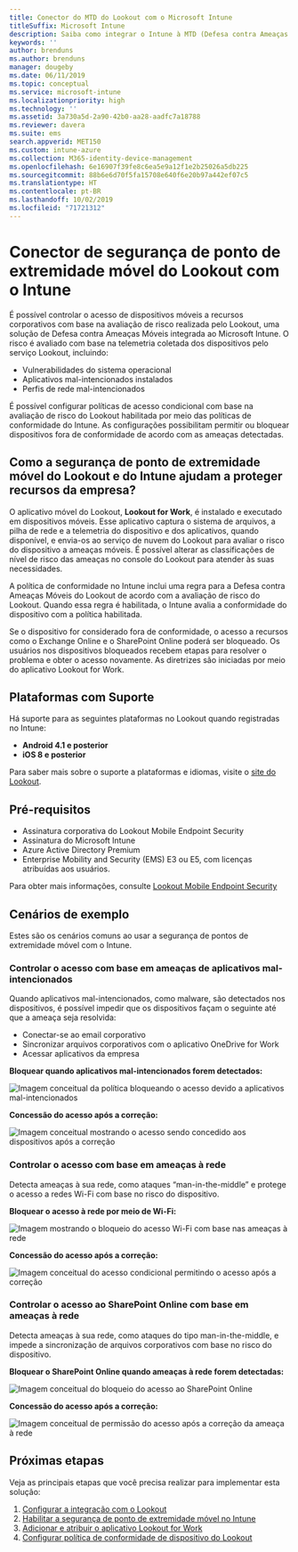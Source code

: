 ```yaml
---
title: Conector do MTD do Lookout com o Microsoft Intune
titleSuffix: Microsoft Intune
description: Saiba como integrar o Intune à MTD (Defesa contra Ameaças Móveis) do Lookout para controlar o acesso de dispositivos móveis aos recursos corporativos.
keywords: ''
author: brenduns
ms.author: brenduns
manager: dougeby
ms.date: 06/11/2019
ms.topic: conceptual
ms.service: microsoft-intune
ms.localizationpriority: high
ms.technology: ''
ms.assetid: 3a730a5d-2a90-42b0-aa28-aadfc7a18788
ms.reviewer: davera
ms.suite: ems
search.appverid: MET150
ms.custom: intune-azure
ms.collection: M365-identity-device-management
ms.openlocfilehash: 6e16907f39fe8c6ea5e9a12f1e2b25026a5db225
ms.sourcegitcommit: 88b6e6d70f5fa15708e640f6e20b97a442ef07c5
ms.translationtype: HT
ms.contentlocale: pt-BR
ms.lasthandoff: 10/02/2019
ms.locfileid: "71721312"
---
```

# <a name="lookout-mobile-endpoint-security-connector-with-intune"></a>Conector de segurança de ponto de extremidade móvel do Lookout com o Intune

É possível controlar o acesso de dispositivos móveis a recursos corporativos com base na avaliação de risco realizada pelo Lookout, uma solução de Defesa contra Ameaças Móveis integrada ao Microsoft Intune. O risco é avaliado com base na telemetria coletada dos dispositivos pelo serviço Lookout, incluindo:
- Vulnerabilidades do sistema operacional
- Aplicativos mal-intencionados instalados
- Perfis de rede mal-intencionados

É possível configurar políticas de acesso condicional com base na avaliação de risco do Lookout habilitada por meio das políticas de conformidade do Intune. As configurações possibilitam permitir ou bloquear dispositivos fora de conformidade de acordo com as ameaças detectadas.

## <a name="how-do-intune-and-lookout-mobile-endpoint-security-help-protect-company-resources"></a>Como a segurança de ponto de extremidade móvel do Lookout e do Intune ajudam a proteger recursos da empresa?
O aplicativo móvel do Lookout, **Lookout for Work**, é instalado e executado em dispositivos móveis. Esse aplicativo captura o sistema de arquivos, a pilha de rede e a telemetria do dispositivo e dos aplicativos, quando disponível, e envia-os ao serviço de nuvem do Lookout para avaliar o risco do dispositivo a ameaças móveis. É possível alterar as classificações de nível de risco das ameaças no console do Lookout para atender às suas necessidades.  

A política de conformidade no Intune inclui uma regra para a Defesa contra Ameaças Móveis do Lookout de acordo com a avaliação de risco do Lookout. Quando essa regra é habilitada, o Intune avalia a conformidade do dispositivo com a política habilitada.

Se o dispositivo for considerado fora de conformidade, o acesso a recursos como o Exchange Online e o SharePoint Online poderá ser bloqueado. Os usuários nos dispositivos bloqueados recebem etapas para resolver o problema e obter o acesso novamente. As diretrizes são iniciadas por meio do aplicativo Lookout for Work.

## <a name="supported-platforms"></a>Plataformas com Suporte  
Há suporte para as seguintes plataformas no Lookout quando registradas no Intune:
* **Android 4.1 e posterior**  
* **iOS 8 e posterior**  

Para saber mais sobre o suporte a plataformas e idiomas, visite o [site do Lookout](https://personal.support.lookout.com/hc/articles/114094140253).  

## <a name="prerequisites"></a>Pré-requisitos
* Assinatura corporativa do Lookout Mobile Endpoint Security  
* Assinatura do Microsoft Intune
* Azure Active Directory Premium
* Enterprise Mobility and Security (EMS) E3 ou E5, com licenças atribuídas aos usuários.  

Para obter mais informações, consulte [Lookout Mobile Endpoint Security](https://www.lookout.com/products/mobile-endpoint-security)

## <a name="sample-scenarios"></a>Cenários de exemplo

Estes são os cenários comuns ao usar a segurança de pontos de extremidade móvel com o Intune.

### <a name="control-access-based-on-threats-from-malicious-apps"></a>Controlar o acesso com base em ameaças de aplicativos mal-intencionados
Quando aplicativos mal-intencionados, como malware, são detectados nos dispositivos, é possível impedir que os dispositivos façam o seguinte até que a ameaça seja resolvida:
* Conectar-se ao email corporativo
* Sincronizar arquivos corporativos com o aplicativo OneDrive for Work
* Acessar aplicativos da empresa

**Bloquear quando aplicativos mal-intencionados forem detectados:**

![Imagem conceitual da política bloqueando o acesso devido a aplicativos mal-intencionados](./media/lookout-mobile-threat-defense-connector/malicious-apps-blocked.png)

**Concessão do acesso após a correção:**

![Imagem conceitual mostrando o acesso sendo concedido aos dispositivos após a correção](./media/lookout-mobile-threat-defense-connector/malicious-apps-unblocked.png)

### <a name="control-access-based-on-threat-to-network"></a>Controlar o acesso com base em ameaças à rede
Detecta ameaças à sua rede, como ataques “man-in-the-middle” e protege o acesso a redes Wi-Fi com base no risco do dispositivo.

**Bloquear o acesso à rede por meio de Wi-Fi:**

![Imagem mostrando o bloqueio do acesso Wi-Fi com base nas ameaças à rede](./media/lookout-mobile-threat-defense-connector/network-wifi-blocked.png)

**Concessão do acesso após a correção:**

![Imagem conceitual do acesso condicional permitindo o acesso após a correção](./media/lookout-mobile-threat-defense-connector/network-wifi-unblocked.png)
### <a name="control-access-to-sharepoint-online-based-on-threat-to-network"></a>Controlar o acesso ao SharePoint Online com base em ameaças à rede

Detecta ameaças à sua rede, como ataques do tipo man-in-the-middle, e impede a sincronização de arquivos corporativos com base no risco do dispositivo.

**Bloquear o SharePoint Online quando ameaças à rede forem detectadas:**

![Imagem conceitual do bloqueio do acesso ao SharePoint Online](./media/lookout-mobile-threat-defense-connector/network-spo-blocked.png)


**Concessão do acesso após a correção:**

![Imagem conceitual de permissão do acesso após a correção da ameaça à rede](./media/lookout-mobile-threat-defense-connector/network-spo-unblocked.png)

## <a name="next-steps"></a>Próximas etapas
Veja as principais etapas que você precisa realizar para implementar esta solução:
1. [Configurar a integração com o Lookout](lookout-mtd-connector-integration.md)
2. [Habilitar a segurança de ponto de extremidade móvel no Intune](mtd-connector-enable.md)
3. [Adicionar e atribuir o aplicativo Lookout for Work](mtd-apps-ios-app-configuration-policy-add-assign.md)
4. [Configurar política de conformidade de dispositivo do Lookout](mtd-device-compliance-policy-create.md)
